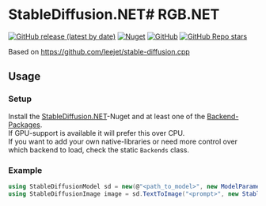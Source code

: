 ﻿# StableDiffusion.NET# RGB.NET
[![GitHub release (latest by date)](https://img.shields.io/github/v/release/DarthAffe/StableDiffusion.NET?style=for-the-badge)](https://github.com/DarthAffe/StableDiffusion.NET/releases)
[![Nuget](https://img.shields.io/nuget/v/StableDiffusion.NET?style=for-the-badge)](https://www.nuget.org/packages/StableDiffusion.NET)
[![GitHub](https://img.shields.io/github/license/DarthAffe/StableDiffusion.NET?style=for-the-badge)](https://github.com/DarthAffe/StableDiffusion.NET/blob/master/LICENSE)
[![GitHub Repo stars](https://img.shields.io/github/stars/DarthAffe/StableDiffusion.NET?style=for-the-badge)](https://github.com/DarthAffe/StableDiffusion.NET/stargazers)

Based on https://github.com/leejet/stable-diffusion.cpp

## Usage
### Setup
Install the [StableDiffusion.NET](https://www.nuget.org/packages/StableDiffusion.NET)-Nuget and at least one of the [Backend-Packages](https://www.nuget.org/packages?q=StableDiffusion.NET.Backend).   
If GPU-support is available it will prefer this over CPU.   
If you want to add your own native-libraries or need more control over which backend to load, check the static `Backends` class.   

### Example
```csharp
using StableDiffusionModel sd = new(@"<path_to_model>", new ModelParameter());
using StableDiffusionImage image = sd.TextToImage("<prompt>", new StableDiffusionParameter());
```
